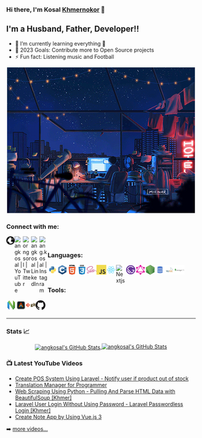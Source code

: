 ### Hi there, I'm Kosal [Khmernokor][website] 👋

## I'm a Husband, Father, Developer!!

- 🌱 I’m currently learning everything 🤣
- 🥅 2023 Goals: Contribute more to Open Source projects
- ⚡ Fun fact: Listening music and Football

<p align="center">
  <img src="images/nightlife.gif" alt="Kosal's Nightlight" />
</p>

### Connect with me:

[<img align="left" alt="khmernkor.com" width="22px" src="https://raw.githubusercontent.com/iconic/open-iconic/master/svg/globe.svg" />][website]
[<img align="left" alt="angkosal | YouTube" width="22px" src="https://cdn.jsdelivr.net/npm/simple-icons@v3/icons/youtube.svg" />][youtube]
[<img align="left" alt="orngsorl | Twitter" width="22px" src="https://cdn.jsdelivr.net/npm/simple-icons@v3/icons/twitter.svg" />][twitter]
[<img align="left" alt="angkosal | LinkedIn" width="22px" src="https://cdn.jsdelivr.net/npm/simple-icons@v3/icons/linkedin.svg" />][linkedin]
[<img align="left" alt="ang.kosal | Instagram" width="22px" src="https://cdn.jsdelivr.net/npm/simple-icons@v3/icons/instagram.svg" />][instagram]

<br />

### Languages:

[<img align="left" alt="python" width="26px" src="https://raw.githubusercontent.com/github/explore/80688e429a7d4ef2fca1e82350fe8e3517d3494d/topics/python/python.png" />][youtube]
[<img align="left" alt="cpp" width="26px" src="https://raw.githubusercontent.com/github/explore/80688e429a7d4ef2fca1e82350fe8e3517d3494d/topics/cpp/cpp.png" />][youtube]
[<img align="left" alt="HTML5" width="26px" src="https://raw.githubusercontent.com/github/explore/80688e429a7d4ef2fca1e82350fe8e3517d3494d/topics/html/html.png" />][youtube]
[<img align="left" alt="CSS3" width="26px" src="https://raw.githubusercontent.com/github/explore/80688e429a7d4ef2fca1e82350fe8e3517d3494d/topics/css/css.png" />][youtube]
[<img align="left" alt="Sass" width="26px" src="https://raw.githubusercontent.com/github/explore/80688e429a7d4ef2fca1e82350fe8e3517d3494d/topics/sass/sass.png" />][youtube]
[<img align="left" alt="JavaScript" width="26px" src="https://raw.githubusercontent.com/github/explore/80688e429a7d4ef2fca1e82350fe8e3517d3494d/topics/javascript/javascript.png" />][youtube]
[<img align="left" alt="React" width="26px" src="https://raw.githubusercontent.com/github/explore/80688e429a7d4ef2fca1e82350fe8e3517d3494d/topics/react/react.png" />][youtube]

[<img align="left" alt="Nextjs" width="26px" src="https://camo.githubusercontent.com/92ec9eb7eeab7db4f5919e3205918918c42e6772562afb4112a2909c1aaaa875/68747470733a2f2f6173736574732e76657263656c2e636f6d2f696d6167652f75706c6f61642f76313630373535343338352f7265706f7369746f726965732f6e6578742d6a732f6e6578742d6c6f676f2e706e67" />][youtube]
[<img align="left" alt="Gatsby" width="26px" src="https://raw.githubusercontent.com/github/explore/e94815998e4e0713912fed477a1f346ec04c3da2/topics/gatsby/gatsby.png" />][youtube]
[<img align="left" alt="GraphQL" width="26px" src="https://raw.githubusercontent.com/github/explore/80688e429a7d4ef2fca1e82350fe8e3517d3494d/topics/graphql/graphql.png" />][youtube]
[<img align="left" alt="Node.js" width="26px" src="https://raw.githubusercontent.com/github/explore/80688e429a7d4ef2fca1e82350fe8e3517d3494d/topics/nodejs/nodejs.png" />][youtube]
[<img align="left" alt="SQL" width="26px" src="https://raw.githubusercontent.com/github/explore/80688e429a7d4ef2fca1e82350fe8e3517d3494d/topics/sql/sql.png" />][youtube]
[<img align="left" alt="MySQL" width="26px" src="https://raw.githubusercontent.com/github/explore/80688e429a7d4ef2fca1e82350fe8e3517d3494d/topics/mysql/mysql.png" />][youtube]
[<img align="left" alt="MongoDB" width="26px" src="https://raw.githubusercontent.com/github/explore/80688e429a7d4ef2fca1e82350fe8e3517d3494d/topics/mongodb/mongodb.png" />][youtube]

<br />
<br />

### Tools:

[<img align="left" alt="Neovim" width="26px" src="https://raw.githubusercontent.com/github/explore/main/topics/neovim/neovim.png" />](https://neovim.io/)
[<img align="left" alt="Terminal" width="26px" src="https://raw.githubusercontent.com/alacritty/alacritty/master/extra/logo/compat/alacritty-term%2Bscanlines.png" />](https://github.com/alacritty/alacritty)
[<img align="left" alt="Git" width="26px" src="https://raw.githubusercontent.com/github/explore/80688e429a7d4ef2fca1e82350fe8e3517d3494d/topics/git/git.png" />](https://git-scm.com/downloads)
[<img align="left" alt="GitHub" width="26px" src="https://raw.githubusercontent.com/github/explore/78df643247d429f6cc873026c0622819ad797942/topics/github/github.png" />](https://github.com)

<br />
<br />

---

### Stats 📈

<p align="center">
    <a href="https://github.com/angkosal">
      <img align="center" src="https://github-readme-stats.vercel.app/api/top-langs?username=angkosal&show_icons=true&title_color=70a5fd&icon_color=bf91f3&text_color=38bdae&bg_color=0D1117" alt="angkosal's GitHub Stats" />
    </a>
    <a href="https://github.com/angkosal">
      <img align="top" src="https://github-readme-stats.vercel.app/api?username=angkosal&show_icons=true&line_height=27&title_color=70a5fd&icon_color=bf91f3&text_color=38bdae&bg_color=0D1117" alt="angkosal's GitHub Stats" />
    </a>
</p>

### 📺 Latest YouTube Videos

<!-- YOUTUBE:START -->
- [Create POS System Using Laravel - Notify user if product out of stock](https://www.youtube.com/watch?v=WWk_oencGQo)
- [Translation Manager for Programmer](https://www.youtube.com/watch?v=XrPT_1zrHKk)
- [Web Scraping Using Python - Pulling And Parse HTML Data with BeautifulSoup [Khmer]](https://www.youtube.com/watch?v=ZzhUn4pkWbg)
- [Laravel User Login Without Using Password - Laravel Passwordless Login [Khmer]](https://www.youtube.com/watch?v=DzMYaHlei_A)
- [Create Note App by Using Vue.js 3](https://www.youtube.com/watch?v=LRs2vSCyzxw)
<!-- YOUTUBE:END -->

➡️ [more videos...](https://youtube.com/angkosal)

[website]: https://www.khmernokor.com
[twitter]: https://twitter.com/orngsorl
[youtube]: https://youtube.com/angkosal
[instagram]: https://instagram.com/ang.kosal
[linkedin]: https://linkedin.com/in/angkosal

